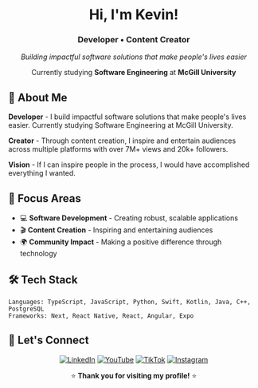 <div align="center">

# Hi, I'm Kevin!

### Developer • Content Creator

*Building impactful software solutions that make people's lives easier*

Currently studying **Software Engineering** at **McGill University**

</div>

## 🚀 About Me

**Developer** - I build impactful software solutions that make people's lives easier. Currently studying Software Engineering at McGill University.

**Creator** - Through content creation, I inspire and entertain audiences across multiple platforms with over 7M+ views and 20k+ followers.

**Vision** - If I can inspire people in the process, I would have accomplished everything I wanted.

## 🎯 Focus Areas

- 💻 **Software Development** - Creating robust, scalable applications
- 🎬 **Content Creation** - Inspiring and entertaining audiences
- 🌍 **Community Impact** - Making a positive difference through technology

## 🛠️ Tech Stack

```text
Languages: TypeScript, JavaScript, Python, Swift, Kotlin, Java, C++, PostgreSQL
Frameworks: Next, React Native, React, Angular, Expo
```

## 📱 Let's Connect

<div align="center">

[![LinkedIn](https://img.shields.io/badge/-LinkedIn-0077B5?style=for-the-badge&logo=linkedin&logoColor=white)](https://www.linkedin.com/in/kvinhe/)
[![YouTube](https://img.shields.io/badge/-YouTube-FF0000?style=for-the-badge&logo=youtube&logoColor=white)](https://www.youtube.com/@kvin.he1)
[![TikTok](https://img.shields.io/badge/-TikTok-000000?style=for-the-badge&logo=tiktok&logoColor=white)](https://www.tiktok.com/@kvin.he)
[![Instagram](https://img.shields.io/badge/-Instagram-E4405F?style=for-the-badge&logo=instagram&logoColor=white)](https://www.instagram.com/kvin.he)

</div>

<div align="center">

⭐ **Thank you for visiting my profile!** ⭐

</div>
